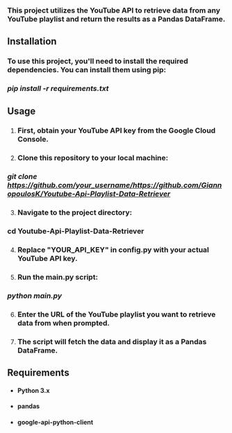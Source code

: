 ### This project utilizes the YouTube API to retrieve data from any YouTube playlist and return the results as a Pandas DataFrame.

## Installation
### To use this project, you'll need to install the required dependencies. You can install them using pip:

### *pip install -r requirements.txt*

## Usage
1. ### First, obtain your YouTube API key from the Google Cloud Console.

2. ### Clone this repository to your local machine:

### *git clone https://github.com/your_username/https://github.com/GiannopoulosK/Youtube-Api-Playlist-Data-Retriever*

3. ### Navigate to the project directory:

### cd Youtube-Api-Playlist-Data-Retriever

4. ### Replace "YOUR_API_KEY" in config.py with your actual YouTube API key.

5. ### Run the main.py script:

### *python main.py*

6. ### Enter the URL of the YouTube playlist you want to retrieve data from when prompted.

7. ### The script will fetch the data and display it as a Pandas DataFrame.

## Requirements
- #### Python 3.x
- #### pandas
- #### google-api-python-client